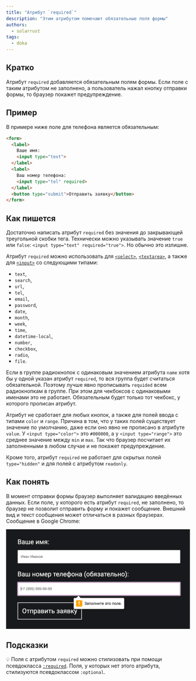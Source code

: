 ```yaml
---
title: "Атрибут `required`"
description: "Этим атрибутом помечают обязательные поля формы"
authors:
  - solarrust
tags:
  - doka
---
```


## Кратко

Атрибут `required` добавляется обязательным полям формы. Если поле с таким атрибутом не заполнено, а пользователь нажал кнопку отправки формы, то браузер покажет предупреждение.

## Пример

В примере ниже поле для телефона является обязательным:

```html
<form>
  <label>
    Ваше имя:
    <input type="text">
  </label>
  <label>
    Ваш номер телефона:
    <input type="tel" required>
  </label>
  <button type="submit">Отправить заявку</button>
</form>
```

## Как пишется

Достаточно написать атрибут `required` без значения до закрывающей треугольной скобки тега. Технически можно указывать значение `true` или `false`: `<input type="text" required="true">`. Но обычно это излишне.

Атрибут `required` можно использовать для [`<select>`](/html/select/), [`<textarea>`](/html/textarea/), а также для [`<input>`](/html/input/) со следующими типами:

- `text`,
- `search`,
- `url`,
- `tel`,
- `email`,
- `password`,
- `date`,
- `month`,
- `week`,
- `time`,
- `datetime-local`,
- `number`,
- `checkbox`,
- `radio`,
- `file`.

Если в группе радиокнопок с одинаковым значением атрибута `name` хотя бы у одной указан атрибут `required`, то вся группа будет считаться обязательной. Поэтому лучше явно прописывать `requided` всем радиокнопкам в группе. При этом для чекбоксов с одинаковыми именами это не работает. Обязательным будет только тот чекбокс, у которого прописан атрибут.

Атрибут не сработает для любых кнопок, а также для полей ввода с типами `color` и `range`. Причина в том, что у таких полей существует значение по умолчанию, даже если оно явно не прописано в атрибуте `value`. У `<input type="color">` это `#000000`, а у `<input type="range">` это среднее значение между `min` и `max`. Так что браузер посчитает их заполненными в любом случае и не покажет предупреждение.

Кроме того, атрибут `required` не работает для скрытых полей `type="hidden"` и для полей с атрибутом `readonly`.

## Как понять

В момент отправки формы браузер выполняет валидацию введённых данных. Если поле, у которого есть атрибут `required`, не заполнено, то браузер не позволит отправить форму и покажет сообщение. Внешний вид и текст сообщения может отличаться в разных браузерах. Сообщение в Google Chrome:

![Сообщение «заполните это поле» при отправке формы с обязательным полем](images/browser-notification.png)

## Подсказки

💡 Поля с атрибутом `required` можно стилизовать при помощи псевдокласса [`:required`](/css/required). Поля, у которых нет этого атрибута, стилизуются псевдоклассом `:optional`.
